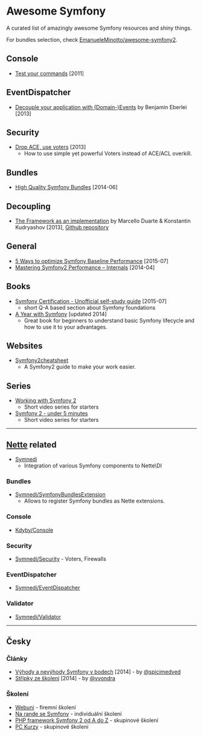 # Awesome Symfony

A curated list of amazingly awesome Symfony resources and shiny things.

For bundles selection, check [EmanueleMinotto/awesome-symfony2](https://github.com/EmanueleMinotto/awesome-symfony2). 

## Console
* [Test your commands](http://alexandre-salome.fr/blog/Test-your-commands-in-Symfony2) [2011]

## EventDispatcher
* [Decouple your application with (Domain-)Events](https://www.youtube.com/watch?v=K9jub4JPpcc) by Benjamin Eberlei [2013]

## Security

* [Drop ACE, use voters](http://slides.com/marieminasyan/drop-ace-use-role-voters#/) [2013]
    * How to use simple yet powerful Voters instead of ACE/ACL overkill.

## Bundles

* [High Quality Symfony Bundles](http://www.slideshare.net/matthiasnoback/high-quality-symfony-bundles-tutorial-dutch-php-conference-2014) [2014-06]

## Decoupling
* [The Framework as an implementation](https://www.youtube.com/watch?v=0L_9NutiJlc) by Marcello Duarte & Konstantin Kudryashov [2013], [Github repository](https://github.com/MarcelloDuarte/hexagonal-symfony)

## General

* [5 Ways to optimize Symfony Baseline Performance](https://tideways.io/profiler/blog/5-ways-to-optimize-symfony-baseline-performance) [2015-07]
* [Mastering Symfony2 Performance – Internals](http://labs.octivi.com/mastering-symfony2-performance-internals/) [2014-04]

## Books

* [Symfony Certification - Unofficial self-study guide](https://leanpub.com/symfony-selfstudy) [2015-07]
   * short Q-A based section about Symfony foundations
* [A Year with Symfony](https://leanpub.com/a-year-with-symfony) [updated 2014]
    * Great book for beginners to understand basic Symfony lifecycle and how to use it to your advantages.

## Websites

* [Symfony2cheatsheet](http://www.symfony2cheatsheet.com)
    * A Symfony2 guide to make your work easier.

## Series

* [Working with Symfony 2](http://code.tutsplus.com/series/working-with-symfony-2--cms-636)
   * Short video series for starters
* [Symfony 2 - under 5 minutes](https://www.youtube.com/playlist?list=PL3Wxyd2R8-gIuToQ1NmhVSLZfjrBMePNu)
   * Short video series for starters 


---

## [Nette](https://github.com/nette/) related

* [Symnedi](https://github.com/Symnedi)
    * Integration of various Symfony components to Nette\DI
  
### Bundles

* [Symnedi/SymfonyBundlesExtension](https://github.com/Symnedi/SymfonyBundlesExtension)
    * Allows to register Symfony bundles as Nette extensions.

### Console

* [Kdyby/Console](https://github.com/Kdyby/Console)

### Security

* [Symnedi/Security](https://github.com/Symnedi/Security) - Voters, Firewalls 

### EventDispatcher

* [Symnedi/EventDispatcher](https://github.com/Symnedi/EventDispatcher)

### Validator

* [Symnedi/Validator](https://github.com/Symnedi/Validator)
 

---

## Česky

### Články

* [Výhody a nevýhody Symfony v bodech](http://devel.cz/otazka/nette-vs-symfony#answer-17973) [2014] - by [@spicimedved](https://twitter.com/spicimedved)
* [Střípky ze školení](http://symfony.vojtechvondra.cz/2014-10-11-stripky-ze-skoleni) [2014] - by [@vvondra](https://twitter.com/vvondra)


### Školení

* [Webuni](https://www.webuni.cz/symfony) - firemní školení
* [Na rande se Symfony](http://www.naucmese.cz/kurz/na-rande-se-symfony) - individuální školení
* [PHP framework Symfony 2 od A do Z](http://www.naucmese.cz/kurz/php-framework-symfony2-od-a-do-z) - skupinové školení
* [PC Kurzy](http://www.pckurzy.cz/programovani-php-framework-symfony/) - skupinové školení
